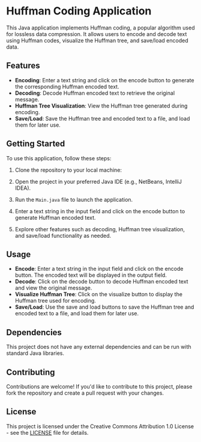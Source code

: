 # Huffman Coding Application

This Java application implements Huffman coding, a popular algorithm used for lossless data compression. It allows users to encode and decode text using Huffman codes, visualize the Huffman tree, and save/load encoded data.

## Features

- **Encoding**: Enter a text string and click on the encode button to generate the corresponding Huffman encoded text.
- **Decoding**: Decode Huffman encoded text to retrieve the original message.
- **Huffman Tree Visualization**: View the Huffman tree generated during encoding.
- **Save/Load**: Save the Huffman tree and encoded text to a file, and load them for later use.

## Getting Started

To use this application, follow these steps:

1. Clone the repository to your local machine:

2. Open the project in your preferred Java IDE (e.g., NetBeans, IntelliJ IDEA).

3. Run the `Main.java` file to launch the application.

4. Enter a text string in the input field and click on the encode button to generate Huffman encoded text.

5. Explore other features such as decoding, Huffman tree visualization, and save/load functionality as needed.

## Usage

- **Encode**: Enter a text string in the input field and click on the encode button. The encoded text will be displayed in the output field.
- **Decode**: Click on the decode button to decode Huffman encoded text and view the original message.
- **Visualize Huffman Tree**: Click on the visualize button to display the Huffman tree used for encoding.
- **Save/Load**: Use the save and load buttons to save the Huffman tree and encoded text to a file, and load them for later use.

## Dependencies

This project does not have any external dependencies and can be run with standard Java libraries.

## Contributing

Contributions are welcome! If you'd like to contribute to this project, please fork the repository and create a pull request with your changes.

## License

This project is licensed under the Creative Commons Attribution 1.0 License - see the [LICENSE](LICENSE) file for details.


